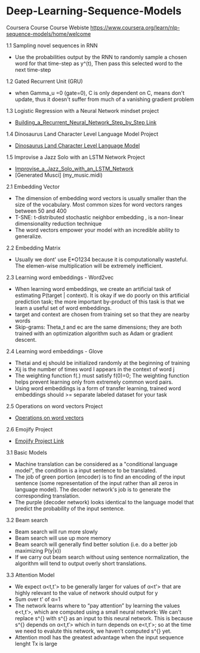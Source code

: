 # Deep-Learning-Sequence-Models
Coursera Course
Course Webiste https://www.coursera.org/learn/nlp-sequence-models/home/welcome

1.1 Sampling novel sequences in RNN
- Use the probabilities output by the RNN to randomly sample a chosen word for that time-step as y^(t), Then pass this selected word to the next time-step

1.2 Gated Recurrent Unit (GRU)
-  when Gamma_u =0 (gate=0), C<t> is only dependent on C<t-1>, means don't update, thus it doesn't suffer from much of a vanishing gradient problem

1.3 Logistic Regression with a Neural Network mindset project
  - [Building_a_Recurrent_Neural_Network_Step_by_Step Link](Building_a_Recurrent_Neural_Network_Step_by_Step_v3a.ipynb)

1.4 Dinosaurus Land Character Level Language Model Project
 - [Dinosaurus Land Character Level Language Model](Dinosaurus_Island_Character_level_language_model_final_v3a.ipynb)
 
1.5 Improvise a Jazz Solo with an LSTM Network Project
 - [Improvise_a_Jazz_Solo_with_an_LSTM_Network](Improvise_a_Jazz_Solo_with_an_LSTM_Network_v3a.ipynb)
 - [Generated Musci] (my_music.midi)

2.1 Embedding Vector
 -  The dimension of embedding word vectors is usually smaller than the size of the vocabulary. Most common sizes for word vectors ranges between 50 and 400
 - 	T-SNE: t-distributed stochastic neighbor embedding , is a non-linear dimensionality reduction technique
 -  The word vectors empower your model with an incredible ability to generalize. 
 
 2.2 Embedding Matrix
 - Usually we dont' use E*O1234 because it is computationally wasteful. The elemen-wise multiplication will be extremely inefficient.
 
 2.3 Learning word embeddings - Word2vec  
 - When learning word embeddings, we create an artificial task of estimating P(target | context). It is okay if we do poorly on this artificial prediction task; the more important by-product of this task is that we learn a useful set of word embeddings. 
 - target and context are chosen from training set so that they are nearby words
 - Skip-grams: Theta_t and ec are the same dimensions; they are both trained with an optimization algorithm such as Adam or gradient descent.
 
 2.4 Learning word embeddings - Glove
 - Thetai and ej should be initialized randomly at the beginning of training
 - Xij is the number of times word I appears in the context of word j
 - The weighting function f(.) must satisfy f(0)=0; The weighting function helps prevent learning only from extremely common word pairs.
  - Using word embeddings is a form of transfer learning, trained word embeddings should >= separate labeled dataset for your task

2.5 Operations on word vectors Project
 - [Operations on word vectors](Operations_on_word_vectors_v2a.ipynb)
 
2.6 Emojify Project
 - [Emojify Project Link](Emojify_v2a.ipynb)

3.1 Basic Models
 - Machine translation can be considered as a "conditional language model", the condition is a input sentence to be translated. 
 - The job of green portion (encoder) is to find an encoding of the input sentence (some representation of the input rather than all zeros in language model). The decoder network's job is to generate the corresponding translation.
 - The purple (decoder network) looks identical to the language model that predict the probability of the input sentence.

3.2 Beam search
 - Beam search will run more slowly
 - Beam search will use up more memory
 - Beam search will generally find better solution (i.e. do a better job maximizing P(y|x))
 - If we carry out beam search without using sentence normalization, the algorithm will tend to output overly short translations.

3.3 Attention Model
 - We expect α<t,t'> to be generally larger for values of α<t'> that are highly relevant to the value of network should output for y<t>
 - Sum  over t' of α=1
 - The network learns where to “pay attention” by learning the values e<t,t′>, which are computed using a small neural network: We can't replace s^{<t-1>} with s^{<t>} as an input to this neural network. This is because s^{<t>} depends on α<t,t′> which in turn depends on e<t,t′>; so at the time we need to evalute this network, we haven’t computed s^{<t>} yet.
 - Attention modl has the greatest advantage when the input sequence lenght Tx is large
